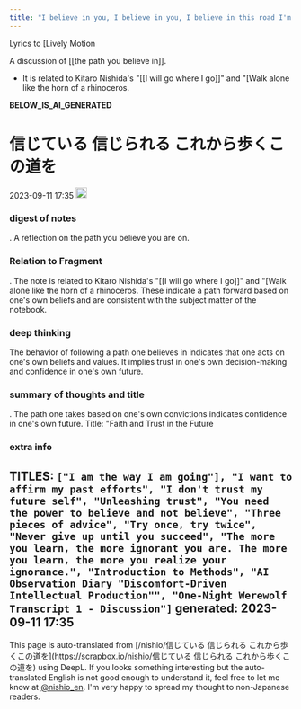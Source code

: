```yaml
---
title: "I believe in you, I believe in you, I believe in this road I'm about to walk."
---
```


Lyrics to [Lively Motion

A discussion of [[the path you believe in]].
- It is related to Kitaro Nishida's "[[I will go where I go]]" and "[Walk alone like the horn of a rhinoceros.

__BELOW_IS_AI_GENERATED__
# 信じている 信じられる これから歩くこの道を
 2023-09-11 17:35 <img src='https://scrapbox.io/api/pages/nishio-en/omni/icon' alt='omni.icon' height="19.5"/>
### digest of notes
.
A reflection on the path you believe you are on.

### Relation to Fragment
.
The note is related to Kitaro Nishida's "[[I will go where I go]]" and "[Walk alone like the horn of a rhinoceros. These indicate a path forward based on one's own beliefs and are consistent with the subject matter of the notebook.

### deep thinking
The behavior of following a path one believes in indicates that one acts on one's own beliefs and values. It implies trust in one's own decision-making and confidence in one's own future.

### summary of thoughts and title
.
The path one takes based on one's own convictions indicates confidence in one's own future.
Title: "Faith and Trust in the Future

### extra info
TITLES: `["I am the way I am going"], "I want to affirm my past efforts", "I don't trust my future self", "Unleashing trust", "You need the power to believe and not believe", "Three pieces of advice", "Try once, try twice", "Never give up until you succeed", "The more you learn, the more ignorant you are. The more you learn, the more you realize your ignorance.", "Introduction to Methods", "AI Observation Diary "Discomfort-Driven Intellectual Production"", "One-Night Werewolf Transcript 1 - Discussion"]`
generated: 2023-09-11 17:35
---
This page is auto-translated from [/nishio/信じている 信じられる これから歩くこの道を](https://scrapbox.io/nishio/信じている 信じられる これから歩くこの道を) using DeepL. If you looks something interesting but the auto-translated English is not good enough to understand it, feel free to let me know at [@nishio_en](https://twitter.com/nishio_en). I'm very happy to spread my thought to non-Japanese readers.